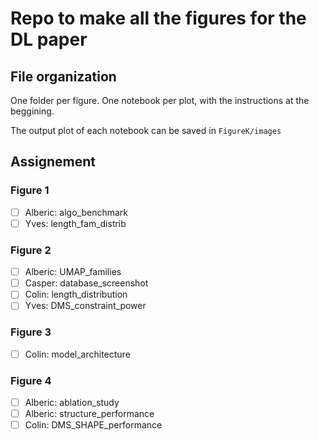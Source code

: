 # Repo to make all the figures for the DL paper

## File organization
One folder per figure. One notebook per plot, with the instructions at the beggining. 

The output plot of each notebook can be saved in `FigureK/images`

## Assignement

### Figure 1
- [ ] Alberic: algo_benchmark
- [ ] Yves: length_fam_distrib

### Figure 2
- [ ] Alberic: UMAP_families
- [ ] Casper: database_screenshot
- [ ] Colin: length_distribution
- [ ] Yves: DMS_constraint_power

### Figure 3
- [ ] Colin: model_architecture

### Figure 4
- [ ] Alberic: ablation_study
- [ ] Alberic: structure_performance
- [ ] Colin: DMS_SHAPE_performance